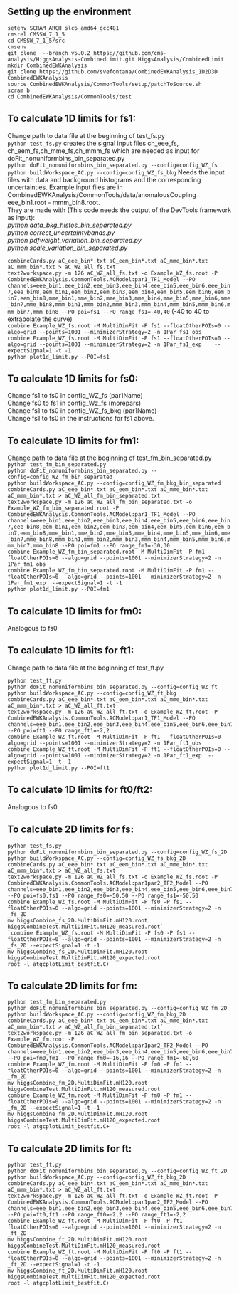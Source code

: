 Setting up the environment
---------------------------

```
setenv SCRAM_ARCH slc6_amd64_gcc481 
cmsrel CMSSW_7_1_5  
cd CMSSW_7_1_5/src  
cmsenv 
git clone  --branch v5.0.2 https://github.com/cms-analysis/HiggsAnalysis-CombinedLimit.git HiggsAnalysis/CombinedLimit 
mkdir CombinedEWKAnalysis  
git clone https://github.com/svefontana/CombinedEWKAnalysis_1D2D3D CombinedEWKAnalysis  
source CombinedEWKAnalysis/CommonTools/setup/patchToSource.sh  
scram b  
cd CombinedEWKAnalysis/CommonTools/test
``` 

To calculate 1D limits for fs1: 
-----------------------------

Change path to data file at the beginning of test_fs.py    
`python test_fs.py`  creates the signal input files ch_eee_fs, ch_eem_fs,ch_mme_fs,ch_mmm_fs which are needed as input for doFit_nonuniformbins_bin_separated.py  
`python doFit_nonuniformbins_bin_separated.py --config=config_WZ_fs`     
`python buildWorkspace_AC.py --config=config_WZ_fs_bkg` Needs the input files with data and background histograms and the corresponding uncertainties. Example input files are in CombinedEWKAnalysis/CommonTools/data/anomalousCoupling  eee_bin1.root - mmm_bin8.root.   
They are made with (This code needs the output of the DevTools framework as input):  
*python data_bkg_histos_bin_separated.py*     
*python correct_uncertaintybands.py*     
*python pdfweight_variation_bin_separated.py*      
*python scale_variation_bin_separated.py*  

`combineCards.py aC_eee_bin*.txt aC_eem_bin*.txt aC_mme_bin*.txt aC_mmm_bin*.txt > aC_WZ_all_fs.txt`  
`text2workspace.py -m 126 aC_WZ_all_fs.txt -o Example_WZ_fs.root -P CombinedEWKAnalysis.CommonTools.ACModel:par1_TF1_Model --PO channels=eee_bin1,eee_bin2,eee_bin3,eee_bin4,eee_bin5,eee_bin6,eee_bin7,eee_bin8,eem_bin1,eem_bin2,eem_bin3,eem_bin4,eem_bin5,eem_bin6,eem_bin7,eem_bin8,mme_bin1,mme_bin2,mme_bin3,mme_bin4,mme_bin5,mme_bin6,mme_bin7,mme_bin8,mmm_bin1,mmm_bin2,mmm_bin3,mmm_bin4,mmm_bin5,mmm_bin6,mmm_bin7,mmm_bin8 --PO poi=fs1 --PO range_fs1=-40,40` (-40 to 40 to extrapolate the curve)   
`combine Example_WZ_fs.root -M MultiDimFit -P fs1 --floatOtherPOIs=0 --algo=grid --points=1001 --minimizerStrategy=2 -n 1Par_fs1_obs`  
`combine Example_WZ_fs.root -M MultiDimFit -P fs1 --floatOtherPOIs=0 --algo=grid --points=1001 --minimizerStrategy=2 -n 1Par_fs1_exp    --expectSignal=1 -t -1`  
`python plot1d_limit.py --POI=fs1`  

To calculate 1D limits for fs0:  
-----------------------------
Change fs1 to fs0 in config_WZ_fs (par1Name)  
Change fs0 to fs1 in config_Wz_fs (morepars)  
Change fs1 to fs0 in config_WZ_fs_bkg (par1Name)  
Change fs1 to fs0 in the instructions for fs1 above.  

To calculate 1D limits for fm1:  
----------------------------

Change path to data file at the beginning of test_fm_bin_separated.py  
`python test_fm_bin_separated.py`  
`python doFit_nonuniformbins_bin_separated.py --config=config_WZ_fm_bin_separated`   
`python buildWorkspace_AC.py --config=config_WZ_fm_bkg_bin_separated`  
`combineCards.py aC_eee_bin*.txt aC_eem_bin*.txt aC_mme_bin*.txt aC_mmm_bin*.txt > aC_WZ_all_fm_bin_separated.txt`  
`text2workspace.py -m 126 aC_WZ_all_fm_bin_separated.txt -o Example_WZ_fm_bin_separated.root -P CombinedEWKAnalysis.CommonTools.ACModel:par1_TF1_Model --PO channels=eee_bin1,eee_bin2,eee_bin3,eee_bin4,eee_bin5,eee_bin6,eee_bin7,eee_bin8,eem_bin1,eem_bin2,eem_bin3,eem_bin4,eem_bin5,eem_bin6,eem_bin7,eem_bin8,mme_bin1,mme_bin2,mme_bin3,mme_bin4,mme_bin5,mme_bin6,mme_bin7,mme_bin8,mmm_bin1,mmm_bin2,mmm_bin3,mmm_bin4,mmm_bin5,mmm_bin6,mmm_bin7,mmm_bin8 --PO poi=fm1 --PO range_fm1=-30,30`  
`combine Example_WZ_fm_bin_separated.root -M MultiDimFit -P fm1 --floatOtherPOIs=0 --algo=grid --points=1001 --minimizerStrategy=2 -n 1Par_fm1_obs`  
`combine Example_WZ_fm_bin_separated.root -M MultiDimFit -P fm1 --floatOtherPOIs=0 --algo=grid --points=1001 --minimizerStrategy=2 -n 1Par_fm1_exp  --expectSignal=1 -t -1`  
`python plot1d_limit.py --POI=fm1`  

To calculate 1D limits for fm0: 
----------------------------
Analogous to fs0  


To calculate 1D limits for ft1: 
----------------------------

Change path to data file at the beginning of test_ft.py   
```
python test_ft.py  
python doFit_nonuniformbins_bin_separated.py --config=config_WZ_ft   
python buildWorkspace_AC.py --config=config_WZ_ft_bkg   
combineCards.py aC_eee_bin*.txt aC_eem_bin*.txt aC_mme_bin*.txt aC_mmm_bin*.txt > aC_WZ_all_ft.txt  
text2workspace.py -m 126 aC_WZ_all_ft.txt -o Example_WZ_ft.root -P CombinedEWKAnalysis.CommonTools.ACModel:par1_TF1_Model --PO channels=eee_bin1,eee_bin2,eee_bin3,eee_bin4,eee_bin5,eee_bin6,eee_bin7,eee_bin8,eem_bin1,eem_bin2,eem_bin3,eem_bin4,eem_bin5,eem_bin6,eem_bin7,eem_bin8,mme_bin1,mme_bin2,mme_bin3,mme_bin4,mme_bin5,mme_bin6,mme_bin7,mme_bin8,mmm_bin1,mmm_bin2,mmm_bin3,mmm_bin4,mmm_bin5,mmm_bin6,mmm_bin7,mmm_bin8 --PO poi=ft1 --PO range_ft1=-2,2    
combine Example_WZ_ft.root -M MultiDimFit -P ft1 --floatOtherPOIs=0 --algo=grid --points=1001 --minimizerStrategy=2 -n 1Par_ft1_obs    
combine Example_WZ_ft.root -M MultiDimFit -P ft1 --floatOtherPOIs=0 --algo=grid --points=1001 --minimizerStrategy=2 -n 1Par_ft1_exp  --expectSignal=1 -t -1 
python plot1d_limit.py --POI=ft1  
```

To calculate 1D limits for ft0/ft2:
---------------------------------
Analogous to fs0


To calculate 2D limits for fs: 
-----------------------------
```
python test_fs.py  
python doFit_nonuniformbins_bin_separated.py --config=config_WZ_fs_2D   
python buildWorkspace_AC.py --config=config_WZ_fs_bkg_2D   
combineCards.py aC_eee_bin*.txt aC_eem_bin*.txt aC_mme_bin*.txt aC_mmm_bin*.txt > aC_WZ_all_fs.txt  
text2workspace.py -m 126 aC_WZ_all_fs.txt -o Example_WZ_fs.root -P CombinedEWKAnalysis.CommonTools.ACModel:par1par2_TF2_Model --PO channels=eee_bin1,eee_bin2,eee_bin3,eee_bin4,eee_bin5,eee_bin6,eee_bin7,eee_bin8,eem_bin1,eem_bin2,eem_bin3,eem_bin4,eem_bin5,eem_bin6,eem_bin7,eem_bin8,mme_bin1,mme_bin2,mme_bin3,mme_bin4,mme_bin5,mme_bin6,mme_bin7,mme_bin8,mmm_bin1,mmm_bin2,mmm_bin3,mmm_bin4,mmm_bin5,mmm_bin6,mmm_bin7,mmm_bin8 --PO poi=fs0,fs1 --PO range_fs0=-50,50 --PO range_fs1=-50,50  
combine Example_WZ_fs.root -M MultiDimFit -P fs0 -P fs1 --floatOtherPOIs=0 --algo=grid --points=1001 --minimizerStrategy=2 -n _fs_2D  
mv higgsCombine_fs_2D.MultiDimFit.mH120.root higgsCombineTest.MultiDimFit.mH120_measured.root`  
`combine Example_WZ_fs.root -M MultiDimFit -P fs0 -P fs1 --floatOtherPOIs=0 --algo=grid --points=1001 --minimizerStrategy=2 -n _fs_2D --expectSignal=1 -t -1  
mv higgsCombine_fs_2D.MultiDimFit.mH120.root higgsCombineTest.MultiDimFit.mH120_expected.root  
root -l atgcplotLimit_bestfit.C+  
```

To calculate 2D limits for fm:    
-----------------------------  
```
python test_fm_bin_separated.py  
python doFit_nonuniformbins_bin_separated.py --config=config_WZ_fm_2D  
python buildWorkspace_AC.py --config=config_WZ_fm_bkg_2D  
combineCards.py aC_eee_bin*.txt aC_eem_bin*.txt aC_mme_bin*.txt aC_mmm_bin*.txt > aC_WZ_all_fm_bin_separated.txt`  
text2workspace.py -m 126 aC_WZ_all_fm_bin_separated.txt -o Example_WZ_fm.root -P CombinedEWKAnalysis.CommonTools.ACModel:par1par2_TF2_Model --PO channels=eee_bin1,eee_bin2,eee_bin3,eee_bin4,eee_bin5,eee_bin6,eee_bin7,eee_bin8,eem_bin1,eem_bin2,eem_bin3,eem_bin4,eem_bin5,eem_bin6,eem_bin7,eem_bin8,mme_bin1,mme_bin2,mme_bin3,mme_bin4,mme_bin5,mme_bin6,mme_bin7,mme_bin8,mmm_bin1,mmm_bin2,mmm_bin3,mmm_bin4,mmm_bin5,mmm_bin6,mmm_bin7,mmm_bin8 --PO poi=fm0,fm1 --PO range_fm0=-16,16 --PO range_fm1=-60,60  
combine Example_WZ_fm.root -M MultiDimFit -P fm0 -P fm1 --floatOtherPOIs=0 --algo=grid --points=1001 --minimizerStrategy=2 -n _fm_2D  
mv higgsCombine_fm_2D.MultiDimFit.mH120.root higgsCombineTest.MultiDimFit.mH120_measured.root  
combine Example_WZ_fm.root -M MultiDimFit -P fm0 -P fm1 --floatOtherPOIs=0 --algo=grid --points=1001 --minimizerStrategy=2 -n _fm_2D --expectSignal=1 -t -1  
mv higgsCombine_fm_2D.MultiDimFit.mH120.root higgsCombineTest.MultiDimFit.mH120_expected.root 
root -l atgcplotLimit_bestfit.C+  
```

To calculate 2D limits for ft:     
-----------------------------  
```
python test_ft.py 
python doFit_nonuniformbins_bin_separated.py --config=config_WZ_ft_2D  
python buildWorkspace_AC.py --config=config_WZ_ft_bkg_2D   
combineCards.py aC_eee_bin*.txt aC_eem_bin*.txt aC_mme_bin*.txt aC_mmm_bin*.txt > aC_WZ_all_ft.txt  
text2workspace.py -m 126 aC_WZ_all_ft.txt -o Example_WZ_ft.root -P CombinedEWKAnalysis.CommonTools.ACModel:par1par2_TF2_Model --PO channels=eee_bin1,eee_bin2,eee_bin3,eee_bin4,eee_bin5,eee_bin6,eee_bin7,eee_bin8,eem_bin1,eem_bin2,eem_bin3,eem_bin4,eem_bin5,eem_bin6,eem_bin7,eem_bin8,mme_bin1,mme_bin2,mme_bin3,mme_bin4,mme_bin5,mme_bin6,mme_bin7,mme_bin8,mmm_bin1,mmm_bin2,mmm_bin3,mmm_bin4,mmm_bin5,mmm_bin6,mmm_bin7,mmm_bin8 --PO poi=ft0,ft1 --PO range_ft0=-2,2 --PO range_ft1=-2,2  
combine Example_WZ_ft.root -M MultiDimFit -P ft0 -P ft1 --floatOtherPOIs=0 --algo=grid --points=1001 --minimizerStrategy=2 -n _ft_2D 
mv higgsCombine_ft_2D.MultiDimFit.mH120.root higgsCombineTest.MultiDimFit.mH120_measured.root  
combine Example_WZ_ft.root -M MultiDimFit -P ft0 -P ft1 --floatOtherPOIs=0 --algo=grid --points=1001 --minimizerStrategy=2 -n _ft_2D --expectSignal=1 -t -1  
mv higgsCombine_ft_2D.MultiDimFit.mH120.root higgsCombineTest.MultiDimFit.mH120_expected.root  
root -l atgcplotLimit_bestfit.C+
```

